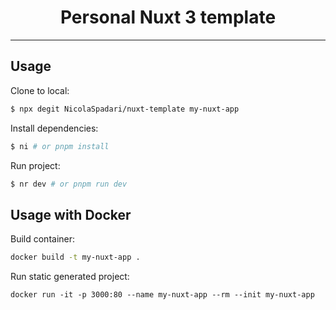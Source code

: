 <h1 align="center">Personal Nuxt 3 template</h1>
<hr />

## Usage

Clone to local:
```sh
$ npx degit NicolaSpadari/nuxt-template my-nuxt-app
```

Install dependencies:
```sh
$ ni # or pnpm install
```

Run project:
```sh
$ nr dev # or pnpm run dev
```

## Usage with Docker

Build container:
```sh
docker build -t my-nuxt-app .
```

Run static generated project:
```
docker run -it -p 3000:80 --name my-nuxt-app --rm --init my-nuxt-app
```